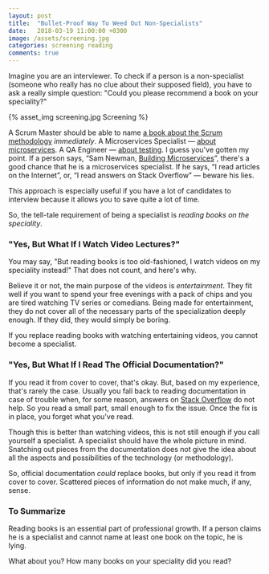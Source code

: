 ```yaml
---
layout: post
title:  "Bullet-Proof Way To Weed Out Non-Specialists"
date:   2018-03-19 11:00:00 +0300
image: /assets/screening.jpg
categories: screening reading
comments: true
---
```


Imagine you are an interviewer. To check if a person is a non-specialist (someone who really has no clue about their supposed field), you have to ask a really simple question: "Could you please recommend a book on your speciality?"

{% asset_img screening.jpg Screening %}

A Scrum Master should be able to name [a book about the Scrum methodology](https://www.amazon.com/Scrum-Breathtakingly-Brief-Agile-Introduction-ebook/dp/B007P5N8D4) _immediately_. A Microservices Specialist — [about microservices](https://www.amazon.com/Spring-Microservices-Action-John-Carnell/dp/1617293989). A QA Engineer — [about testing](https://www.amazon.com/Friendly-Introduction-Software-Testing-ebook/dp/B01BCPXLHU). I guess you've gotten my point. If a person says, “Sam Newman, [Building Microservices](https://www.amazon.com/Building-Microservices-Designing-Fine-Grained-Systems/dp/1491950358)”, there's a good chance that he is a microservices specialist. If he says, “I read articles on the Internet”, or, “I read answers on Stack Overflow” — beware his lies.

This approach is especially useful if you have a lot of candidates to interview because it allows you to save quite a lot of time.

So, the tell-tale requirement of being a specialist is _reading books on the speciality_.

### "Yes, But What If I Watch Video Lectures?"

You may say, "But reading books is too old-fashioned, I watch videos on my speciality instead!" That does not count, and here's why.

Believe it or not, the main purpose of the videos is *entertainment*. They fit well if you want to spend your free evenings with a pack of chips and you are tired watching TV series or comedians. Being made for entertainment, they do not cover all of the necessary parts of the specialization deeply enough. If they did, they would simply be boring.

If you replace reading books with watching entertaining videos, you cannot become a specialist.

### "Yes, But What If I Read The Official Documentation?"

If you read it from cover to cover, that's okay. But, based on my experience, that's rarely the case. Usually you fall back to reading documentation in case of trouble when, for some reason, answers on [Stack Overflow](https://stackoverflow.com) do not help. So you read a small part, small enough to fix the issue. Once the fix is in place, you forget what you've read.

Though this is better than watching videos, this is not still enough if you call yourself a specialist. A specialist should have the whole picture in mind. Snatching out pieces from the documentation does not give the idea about all the aspects and possibilities of the technology (or methodology).

So, official documentation *could* replace books, but only if you read it from cover to cover. Scattered pieces of information do not make much, if any, sense.

### To Summarize

Reading books is an essential part of professional growth. If a person claims he is a specialist and cannot name at least one book on the topic, he is lying.

What about you? How many books on your speciality did you read?
